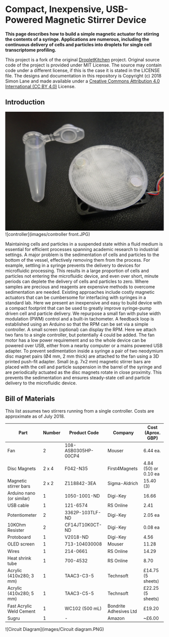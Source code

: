 # Compact, Inexpensive, USB-Powered Magnetic Stirrer Device

**This page describes how to build a simple magnetic actuator for stirring the contents of a syringe. Applications are numerous, including the continuous delivery of cells and particles into droplets for single cell transcriptome profiling.**

This project is a fork of the original [DropletKitchen](https://DropletKitchen.github.io) project. Original source code of the project is provided under MIT License. The source may contain code under a different license, if this is the case it is stated in the LICENSE file.
The designs and documentation in this repository is Copyright (c) 2018 Simon Lane and made available under a [Creative Commons Attribution 4.0 International (CC BY 4.0)](https://creativecommons.org/licenses/by/4.0/) License.


## Introduction

![Stirrer](images/stirrer.JPG) ![controller](images/controller front.JPG)

Maintaining cells and particles in a suspended state within a fluid medium is essential for efficient processes spanning academic research to industrial settings. A major problem is the sedimentation of cells and particles to the bottom of the vessel, effectively removing them from the process. For example, settling in a syringe prevents the delivery to devices for microfluidic processing. This results in a large proportion of cells and particles not entering the microfluidic device, and even over short, minute periods can deplete the delivery of cells and particles to zero. Where samples are precious and reagents are expensive methods to overcome sedimentation are needed. 
Existing approaches include costly magnetic actuators that can be cumbersome for interfacing with syringes in a standard lab. Here we present an inexpensive and easy to build device with a compact footprint that can be used to greatly improve syringe-pump driven cell and particle delivery. We repurpose a small fan with pulse width modulation (PWM) control and a built-in tachometer. A feedback loop is established using an Arduino so that the RPM can be set via a simple controller. A small screen (optional) can display the RPM. Here we attach two fans to a single controller, but potentially 4 could be added. The fan motor has a low power requirement and so the whole device can be powered over USB, either from a nearby computer or a mains powered USB adapter.
To prevent sedimentation inside a syringe a pair of two neodymium disc magnet pairs (Ø4 mm, 2 mm thick) are attached to the fan using a 3D printed push-fit adapter. Small (e.g. 7x2 mm) magnetic stirrer bars are placed with the cell and particle suspension in the barrel of the syringe and are periodically actuated as the disc magnets rotate in close proximity. This prevents the sedimentation and ensures steady-state cell and particle delivery to the microfluidic device.

## Bill of Materials

This list assumes two stirrers running from a single controller. Costs are approximate as of July 2018.

Part | Number | Product Code | Company | Cost (Aprox. GBP)
---|---|---|---|---
Fan | 2 | 108-ASB0305HP-00CP4 | Mouser | 6.44 ea.
Disc Magnets  |  2 x 4  |  F042-N35   | First4Magnets  |  4.84 (50) or 0.10 ea
Magnetic stirrer bars  |  2 x 2  |  Z118842-3EA   | Sigma-Aldrich   | 15.40 (3)
Arduino nano (or similar)  |  1  |  1050-1001-ND | Digi-Key  |  16.66
USB cable   | 1   | 121-6574   | RS Online  |  2.41
Potentiometer  |  2   | 3362P-103TLF-ND |Digi-Key   | 2.05 ea
10KOhm Resister |   2   | CF14JT10K0CT-ND   | Digi-Key  |  0.08 ea
Protoboard  |  1     |   V2018-ND  |Digi-Key   | 4.56
OLED screen  |  1  |  713-104030008  |  Mouser  |  11.28
Wires  |  1   | 214-0661 |  RS Online   | 14.29
Heat shrink tube  |  1   | 700-4532   | RS Online  |  8.70 
Acrylic (410x280; 3 mm)  |  1    | TAAC3-C3-5   | Technsoft   | £14.75 (5 sheets)
Acrylic (410x280; 5 mm)  |  1    | TAAC3-C5-5   | Technsoft   | £22.25 (5 sheets)
Fast Acrylic Weld Cement   | 1   | WC102 (500 mL)  |  Bondrite Adhesives Ltd  |  £19.20
Sugru  |  1  |  -  |  Amazon  |  ~£6.00


![Circuit Diagram](images/Circuit diagram.PNG)











